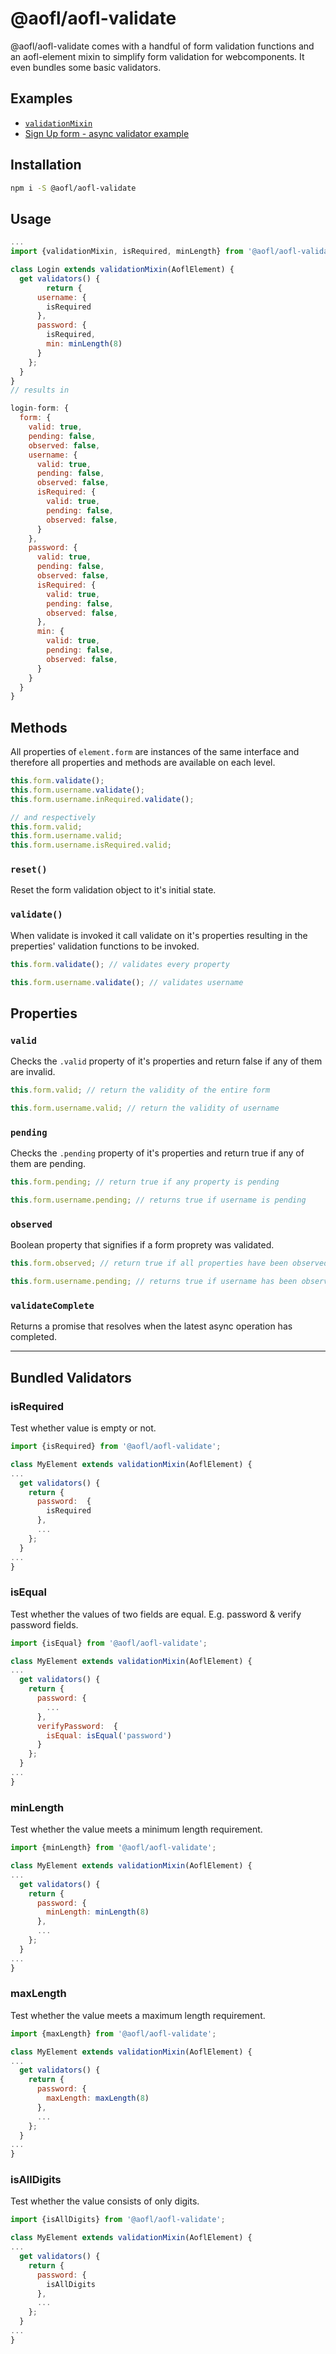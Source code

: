 # @aofl/aofl-validate

@aofl/aofl-validate comes with a handful of form validation functions and an aofl-element mixin to simplify form validation for webcomponents. It even bundles some basic validators.

## Examples
* [`validationMixin`](https://stackblitz.com/edit/1-0-0-form-validate-mixin?embed=1)
* [Sign Up form - async validator example](https://stackblitz.com/edit/1-0-0-form-validate-signup?embed=1)

## Installation
```bash
npm i -S @aofl/aofl-validate
```

## Usage
```javascript
...
import {validationMixin, isRequired, minLength} from '@aofl/aofl-validate';

class Login extends validationMixin(AoflElement) {
  get validators() {
        return {
      username: {
        isRequired
      },
      password: {
        isRequired,
        min: minLength(8)
      }
    };
  }
}
// results in

login-form: {
  form: {
    valid: true,
    pending: false,
    observed: false,
    username: {
      valid: true,
      pending: false,
      observed: false,
      isRequired: {
        valid: true,
        pending: false,
        observed: false,
      }
    },
    password: {
      valid: true,
      pending: false,
      observed: false,
      isRequired: {
        valid: true,
        pending: false,
        observed: false,
      },
      min: {
        valid: true,
        pending: false,
        observed: false,
      }
    }
  }
}
```

## Methods
All properties of `element.form` are instances of the same interface and therefore all properties and methods are available on each level.

```javascript
this.form.validate();
this.form.username.validate();
this.form.username.inRequired.validate();

// and respectively
this.form.valid;
this.form.username.valid;
this.form.username.isRequired.valid;
```

### `reset()`
Reset the form validation object to it's initial state.

### `validate()`
When validate is invoked it call validate on it's properties resulting in the preperties' validation functions to be invoked.

```javascript
this.form.validate(); // validates every property

this.form.username.validate(); // validates username
```

## Properties
### `valid`
Checks the `.valid` property of it's properties and return false if any of them are invalid.

```javascript
this.form.valid; // return the validity of the entire form

this.form.username.valid; // return the validity of username
```

### `pending`
Checks the `.pending` property of it's properties and return true if any of them are pending.

```javascript
this.form.pending; // return true if any property is pending

this.form.username.pending; // returns true if username is pending
```

### `observed`
Boolean property that signifies if a form proprety was validated.

```javascript
this.form.observed; // return true if all properties have been observed

this.form.username.pending; // returns true if username has been observed
```

### `validateComplete`
Returns a promise that resolves when the latest async operation has completed.



---
## Bundled Validators

### isRequired
Test whether value is empty or not.

```javascript
import {isRequired} from '@aofl/aofl-validate';

class MyElement extends validationMixin(AoflElement) {
...
  get validators() {
    return {
      password:  {
        isRequired
      },
      ...
    };
  }
...
}
```

### isEqual
Test whether the values of two fields are equal. E.g. password & verify password fields.

```javascript
import {isEqual} from '@aofl/aofl-validate';

class MyElement extends validationMixin(AoflElement) {
...
  get validators() {
    return {
      password: {
        ...
      },
      verifyPassword:  {
        isEqual: isEqual('password')
      }
    };
  }
...
}
```

### minLength
Test whether the value meets a minimum length requirement.

```javascript
import {minLength} from '@aofl/aofl-validate';

class MyElement extends validationMixin(AoflElement) {
...
  get validators() {
    return {
      password: {
        minLength: minLength(8)
      },
      ...
    };
  }
...
}
```

### maxLength
Test whether the value meets a maximum length requirement.

```javascript
import {maxLength} from '@aofl/aofl-validate';

class MyElement extends validationMixin(AoflElement) {
...
  get validators() {
    return {
      password: {
        maxLength: maxLength(8)
      },
      ...
    };
  }
...
}
```
### isAllDigits
Test whether the value consists of only digits.

```javascript
import {isAllDigits} from '@aofl/aofl-validate';

class MyElement extends validationMixin(AoflElement) {
...
  get validators() {
    return {
      password: {
        isAllDigits
      },
      ...
    };
  }
...
}
```
